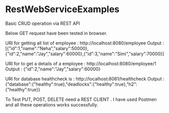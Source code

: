 # RestWebServiceExamples
Basic CRUD operation via REST API

Below GET request have been tested in browser.

URI for getting all list of employee : http://localhost:8080/employee
Output : [{"id":1,"name":"Neha","salary":50000},{"id":2,"name":"Jay","salary":60000},{"id":3,"name":"Simi","salary":70000}]

URI for to get a details of a employee : http://localhost:8080/employee/1
Output : {"id":2,"name":"Jay","salary":60000}

URI for database healthcheck is : http://localhost:8081/healthcheck
Output : {"database":{"healthy":true},"deadlocks":{"healthy":true},"h2":{"healthy":true}}

To Test PUT, POST, DELETE need a REST CLIENT . I have used Postmen and all these operations works successfully.
